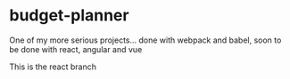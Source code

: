 # budget-planner
One of my more serious projects... done with webpack and babel, soon to be done with react, angular and vue

This is the react branch